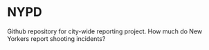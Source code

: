 # NYPD
Github repository for city-wide reporting project. How much do New Yorkers report shooting incidents? 
